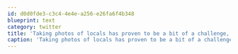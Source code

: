```yaml
---
id: d0d0fde3-c3c4-4e4e-a256-e26fa6f4b348
blueprint: text
category: twitter
title: 'Taking photos of locals has proven to be a bit of a challenge, as the people here are apprehensive of cameras. More "no"s than "si"s so far'
caption: 'Taking photos of locals has proven to be a bit of a challenge, as the people here are apprehensive of cameras. More "no"s than "si"s so far'
---
```

